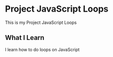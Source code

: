 # Project JavaScript Loops

This is my Project JavaScript Loops

## What I Learn

I learn how to do loops on JavaScript
